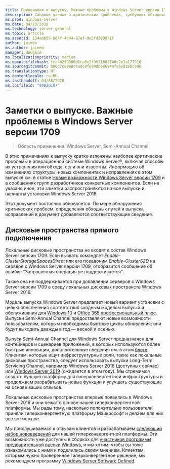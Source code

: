 ```yaml
---
title: Примечания к выпуску. Важные проблемы в Windows Server версии 1709
description: Сводные данные о критических проблемах, требующих обходных действий во избежание аварийного завершения, "зависания", ошибки установки и потери данных.
ms.prod: windows-server
ms.date: 04/23/2018
ms.technology: server-general
ms.topic: article
ms.assetid: 134aab85-664f-4d44-87ef-9e5fd389071f
author: jaimeo
ms.author: jaimeo
manager: dougkim
ms.localizationpriority: medium
ms.openlocfilehash: fea4b259986d1ca6e2f992168f7b0c2e1a177916
ms.sourcegitcommit: b00d7c8968c4adc8f699dbee694afe6ed36bc9de
ms.translationtype: HT
ms.contentlocale: ru-RU
ms.lasthandoff: 04/08/2020
ms.locfileid: "80826107"
---
```

# <a name="release-notes-important-issues-in-windows-server-version-1709"></a>Заметки о выпуске. Важные проблемы в Windows Server версии 1709

>Область применения. Windows Server, Semi-Annual Channel

В этих примечаниях к выпуску кратко изложены наиболее критические проблемы в операционной системе Windows Server&reg;, включая способы их устранения или обхода, если они известны. Информацию об изменениях структуры, новых компонентах и исправлениях в этом выпуске см. в статье [Новые возможности Windows Server версии 1709](whats-new-in-windows-server-1709.md) и в сообщениях групп разработчиков конкретных компонентов. Если не указано иное, эти заметки распространяются на все выпуски и варианты установки Windows Server 2016.  

Этот документ постоянно обновляется. По мере обнаружения критических проблем, определения обходных путей и выпуска исправлений в документ добавляются соответствующие сведения.  
  
## <a name="storage-spaces-direct"></a>Дисковые пространства прямого подключения
[comment]: # (ИД: неизвестно; Отправитель: stevenek; Состояние: утверждено)  
Локальные дисковые пространства не входят в состав Windows Server версии 1709. Если вызвать командлет *Enable-ClusterStorageSpacesDirect* или его псевдоним *Enable-ClusterS2D* на сервере с Windows Server версии 1709, отобразится сообщение об ошибке "Запрошенная операция не поддерживается".

Также она не поддерживается при добавлении серверов с Windows Server версии 1709 в среду локальных дисковых пространств Windows Server 2016.

Модель выпуска Windows Server предлагает новый вариант установки с целью обеспечения соответствия сходным моделям выпуска и обслуживания для [Windows 10](https://docs.microsoft.com/windows/deployment/update/waas-overview) и [Office 365 профессиональный плюс](https://support.office.com/article/Overview-of-the-upcoming-changes-to-Office-365-ProPlus-update-management-78b33779-9356-4cdf-9d2c-08350ef05cca?ui=en-US&rs=en-US&ad=US). Выпуски Semi-Annual Channel предоставляют новые возможности пользователям, которым необходимы быстрые циклы обновления; они будут выходить дважды в год — весной и осенью.

Выпуск Semi-Annual Channel для Windows Server предназначен для контейнеров и сценариев приложений, в которых используются более быстрые инновации, дополнительные сведения см. в этом [блоге](https://cloudblogs.microsoft.com/windowsserver/2018/03/29/windows-server-semi-annual-channel-update). Клиентам, которые ищут инфраструктурные роли, такие как локальные дисковые пространства, следует использовать выпуски Long-Term Servicing Channel, например Windows Server 2016 (доступных сейчас) или [Windows Server 2019](https://cloudblogs.microsoft.com/windowsserver/2018/03/20/introducing-windows-server-2019-now-available-in-preview) (ожидается в этом году). Мы стремимся создать лучшую платформу для гиперконвергентной инфраструктуры и продолжаем разрабатывать новые функции и улучшать существующие на основе ваших отзывов. 

Локальные дисковые пространства впервые появились в Windows Server 2016 и они лежат в основе нашей гиперконвергентной платформы. Мы рады тому, насколько положительно пользователи приняли гиперконвергентную платформу Майкрософт и делаем для них все возможное.

Мы прислушиваемся к отзывам клиентов и разрабатываем [следующий набор нововведений](https://blogs.technet.microsoft.com/windowsserver/2017/09/07/sneak-peek-2-windows-server-version-1709-hyper-converged-infrastructure/) для нашей гиперконвергентной платформы. Эти возможности уже доступны в сборках для [участников программы предварительной оценки Windows](https://insider.windows.com/for-business/), и мы хотим, чтобы вы тоже ознакомились с ними и поделились своим мнением. Клиентам, которым нужно проверенное гиперконвергентное решение, мы рекомендуем программу [Windows Server Software Defined](https://microsoft.com/wssd).
